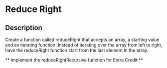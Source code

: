 # Reduce Right

## Description

Create a function called reduceRight that accepts an array, a starting value and an iterating function.  Instead of iterating over the array from left to right, have the reduceRight function start from the last element in the array.

** Implement the reduceRightRecursive function for Extra Credit **
